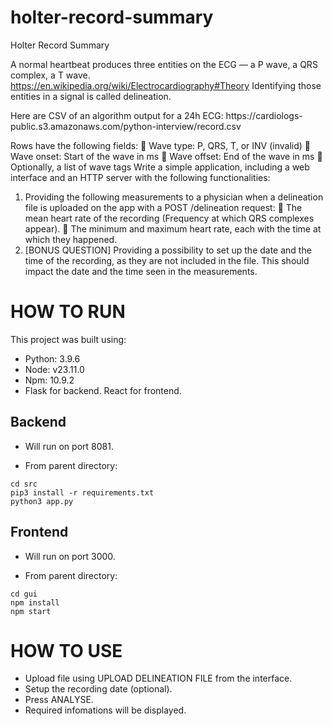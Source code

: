 # holter-record-summary

Holter Record Summary

A normal heartbeat produces three entities on the ECG — a P wave, a QRS complex, a T wave.
https://en.wikipedia.org/wiki/Electrocardiography#Theory
Identifying those entities in a signal is called delineation.

Here are CSV of an algorithm output for a 24h ECG: https://cardiologs-
public.s3.amazonaws.com/python-interview/record.csv

Rows have the following fields:
 Wave type: P, QRS, T, or INV (invalid)
 Wave onset: Start of the wave in ms
 Wave offset: End of the wave in ms
 Optionally, a list of wave tags
Write a simple application, including a web interface and an HTTP server with the following
functionalities:

1. Providing the following measurements to a physician when a delineation file is uploaded on the app
   with a POST /delineation request:
    The mean heart rate of the recording (Frequency at which QRS complexes appear).
    The minimum and maximum heart rate, each with the time at which they happened.
2. [BONUS QUESTION] Providing a possibility to set up the date and the time of the recording, as they
   are not included in the file. This should impact the date and the time seen in the measurements.


# HOW TO RUN

This project was built using:

- Python: 3.9.6
- Node: v23.11.0
- Npm: 10.9.2
- Flask for backend. React for frontend.

## Backend

- Will run on port 8081.

- From parent directory:

```
cd src
pip3 install -r requirements.txt
python3 app.py
```

## Frontend

- Will run on port 3000.

- From parent directory:

```
cd gui
npm install
npm start
```

# HOW TO USE

- Upload file using UPLOAD DELINEATION FILE from the interface.
- Setup the recording date (optional).
- Press ANALYSE.
- Required infomations will be displayed.

